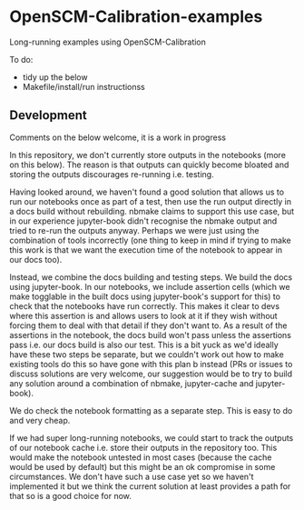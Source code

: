 # OpenSCM-Calibration-examples

Long-running examples using OpenSCM-Calibration

To do:

- tidy up the below
- Makefile/install/run instructionss

## Development

Comments on the below welcome, it is a work in progress

In this repository, we don't currently store outputs in the notebooks (more on this below). The reason is that outputs can quickly become bloated and storing the outputs discourages re-running i.e. testing.

Having looked around, we haven't found a good solution that allows us to run our notebooks once as part of a test, then use the run output directly in a docs build without rebuilding. nbmake claims to support this use case, but in our experience jupyter-book didn't recognise the nbmake output and tried to re-run the outputs anyway. Perhaps we were just using the combination of tools incorrectly (one thing to keep in mind if trying to make this work is that we want the execution time of the notebook to appear in our docs too).

Instead, we combine the docs building and testing steps. We build the docs using jupyter-book. In our notebooks, we include assertion cells (which we make togglable in the built docs using jupyter-book's support for this) to check that the notebooks have run correctly. This makes it clear to devs where this assertion is and allows users to look at it if they wish without forcing them to deal with that detail if they don't want to. As a result of the assertions in the notebook, the docs build won't pass unless the assertions pass i.e. our docs build is also our test. This is a bit yuck as we'd ideally have these two steps be separate, but we couldn't work out how to make existing tools do this so have gone with this plan b instead (PRs or issues to discuss solutions are very welcome, our suggestion would be to try to build any solution around a combination of nbmake, jupyter-cache and jupyter-book).

We do check the notebook formatting as a separate step. This is easy to do and very cheap.

If we had super long-running notebooks, we could start to track the outputs of our notebook cache i.e. store their outputs in the repository too. This would make the notebook untested in most cases (because the cache would be used by default) but this might be an ok compromise in some circumstances. We don't have such a use case yet so we haven't implemented it but we think the current solution at least provides a path for that so is a good choice for now.
